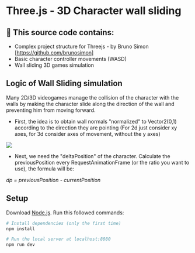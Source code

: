 # Three.js - 3D Character wall sliding

## 🚧 This source code contains:
- Complex project structure for Threejs - by Bruno Simon [https://github.com/brunosimon]
- Basic character controller movements (WASD) 
- Wall sliding 3D games simulation

## Logic of Wall Sliding simulation
Many 2D/3D videogames manage the collision of the character with the walls by making the character slide along the direction of the wall and preventing him from moving forward.

- First, the idea is to obtain wall normals "normalized" to Vector2(0,1) according to the direction they are pointing (For 2d just consider xy axes, for 3d consider axes of movement, without the y axes)

<img src = "./examples/NormalsWalls.png"/>

- Next, we need the "deltaPosition" of the character.
Calculate the previousPosition every RequestAnimationFrame (or the ratio you want to use), the formula will be:

*dp = previousPosition - currentPosition*



## Setup
Download [Node.js](https://nodejs.org/en/download/).
Run this followed commands:

``` bash
# Install dependencies (only the first time)
npm install

# Run the local server at localhost:8080
npm run dev

```
